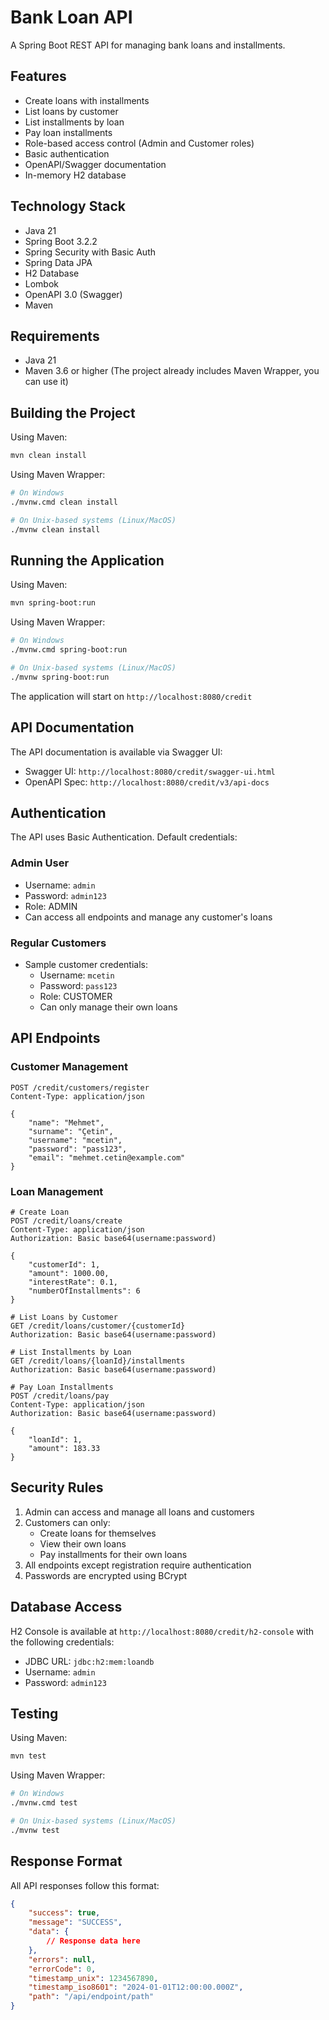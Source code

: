 # Bank Loan API

A Spring Boot REST API for managing bank loans and installments.

## Features

- Create loans with installments
- List loans by customer
- List installments by loan
- Pay loan installments
- Role-based access control (Admin and Customer roles)
- Basic authentication
- OpenAPI/Swagger documentation
- In-memory H2 database

## Technology Stack

- Java 21
- Spring Boot 3.2.2
- Spring Security with Basic Auth
- Spring Data JPA
- H2 Database
- Lombok
- OpenAPI 3.0 (Swagger)
- Maven

## Requirements

- Java 21
- Maven 3.6 or higher (The project already includes Maven Wrapper, you can use it)

## Building the Project

Using Maven:
```bash
mvn clean install
```

Using Maven Wrapper:
```bash
# On Windows
./mvnw.cmd clean install

# On Unix-based systems (Linux/MacOS)
./mvnw clean install
```

## Running the Application

Using Maven:
```bash
mvn spring-boot:run
```

Using Maven Wrapper:
```bash
# On Windows
./mvnw.cmd spring-boot:run

# On Unix-based systems (Linux/MacOS)
./mvnw spring-boot:run
```

The application will start on `http://localhost:8080/credit`

## API Documentation

The API documentation is available via Swagger UI:
- Swagger UI: `http://localhost:8080/credit/swagger-ui.html`
- OpenAPI Spec: `http://localhost:8080/credit/v3/api-docs`

## Authentication

The API uses Basic Authentication. Default credentials:
### Admin User
- Username: `admin`
- Password: `admin123`
- Role: ADMIN
- Can access all endpoints and manage any customer's loans

### Regular Customers
- Sample customer credentials:
    - Username: `mcetin`
    - Password: `pass123`
    - Role: CUSTOMER
    - Can only manage their own loans

## API Endpoints

### Customer Management
```http
POST /credit/customers/register
Content-Type: application/json

{
    "name": "Mehmet",
    "surname": "Çetin",
    "username": "mcetin",
    "password": "pass123",
    "email": "mehmet.cetin@example.com"
}
```

### Loan Management
```http
# Create Loan
POST /credit/loans/create
Content-Type: application/json
Authorization: Basic base64(username:password)

{
    "customerId": 1,
    "amount": 1000.00,
    "interestRate": 0.1,
    "numberOfInstallments": 6
}

# List Loans by Customer
GET /credit/loans/customer/{customerId}
Authorization: Basic base64(username:password)

# List Installments by Loan
GET /credit/loans/{loanId}/installments
Authorization: Basic base64(username:password)

# Pay Loan Installments
POST /credit/loans/pay
Content-Type: application/json
Authorization: Basic base64(username:password)

{
    "loanId": 1,
    "amount": 183.33
}
```

## Security Rules

1. Admin can access and manage all loans and customers
2. Customers can only:
    - Create loans for themselves
    - View their own loans
    - Pay installments for their own loans
3. All endpoints except registration require authentication
4. Passwords are encrypted using BCrypt

## Database Access

H2 Console is available at `http://localhost:8080/credit/h2-console` with the following credentials:
- JDBC URL: `jdbc:h2:mem:loandb`
- Username: `admin`
- Password: `admin123`

## Testing

Using Maven:
```bash
mvn test
```

Using Maven Wrapper:
```bash
# On Windows
./mvnw.cmd test

# On Unix-based systems (Linux/MacOS)
./mvnw test
```

## Response Format

All API responses follow this format:
```json
{
    "success": true,
    "message": "SUCCESS",
    "data": {
        // Response data here
    },
    "errors": null,
    "errorCode": 0,
    "timestamp_unix": 1234567890,
    "timestamp_iso8601": "2024-01-01T12:00:00.000Z",
    "path": "/api/endpoint/path"
}
```